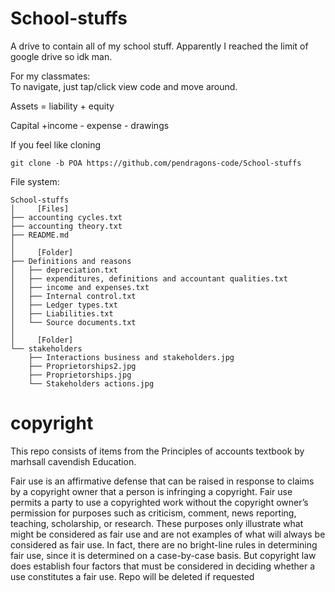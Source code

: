# School-stuffs
A drive to contain all of my school stuff. Apparently I reached the limit of google drive so idk man.

For my classmates:            
      To navigate, just tap/click view code and move around.

      
Assets = liability + equity     
      
Capital +income - expense - drawings      


If you feel like cloning
```
git clone -b POA https://github.com/pendragons-code/School-stuffs
```
File system:
```
School-stuffs
│     [Files]
├── accounting cycles.txt
├── accounting theory.txt
├── README.md
│
│     [Folder]
├── Definitions and reasons
│   ├── depreciation.txt
│   ├── expenditures, definitions and accountant qualities.txt
│   ├── income and expenses.txt
│   ├── Internal control.txt
│   ├── Ledger types.txt
│   ├── Liabilities.txt
│   └── Source documents.txt
│
│     [Folder]
└── stakeholders
    ├── Interactions business and stakeholders.jpg
    ├── Proprietorships2.jpg
    ├── Proprietorships.jpg
    └── Stakeholders actions.jpg
```
            
            
            
            
            
# copyright
This repo consists of items from the Principles of accounts textbook by marhsall cavendish Education.

Fair use is an affirmative defense that can be raised in response to claims by a copyright owner that a person is infringing a copyright. Fair use permits a party to use a copyrighted work without the copyright owner’s permission for purposes such as criticism, comment, news reporting, teaching, scholarship, or research. These purposes only illustrate what might be considered as fair use and are not examples of what will always be considered as fair use. In fact, there are no bright-line rules in determining fair use, since it is determined on a case-by-case basis. But copyright law does establish four factors that must be considered in deciding whether a use constitutes a fair use. Repo will be deleted if requested     
